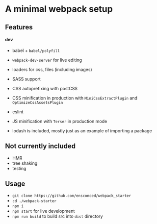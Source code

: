 # A minimal webpack setup

## Features

#### dev

- babel + `babel/polyfill`
- `webpack-dev-server` for live editing
- loaders for css, files (including images)
- SASS support
- CSS autoprefixing with postCSS
- CSS minification in production with `MiniCssExtractPlugin` and `OptimizeCssAssetsPlugin`
- eslint
- JS minification with `Terser` in production mode

- lodash is included, mostly just as an example of importing a package

## Not currently included

- HMR
- tree shaking
- testing

## Usage

- `git clone https://github.com/ensconced/webpack_starter`
- `cd ./webpack-starter`
- `npm i`
- `npm start` for live development
- `npm run build` to build src into `dist` directory
